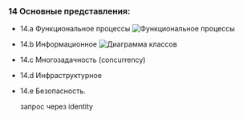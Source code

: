 ### 14 Основные представления:
- 14.a Функциональное процессы 
![Функциональное процессы](https://i.ibb.co/xGXgK8p/Untitled-1.jpg)
- 14.b Информационное
![Диаграмма классов](https://i.ibb.co/60NG4vw/Untitled-Workspace-2.png)
- 14.c Многозадачность (concurrency)
    
- 14.d Инфраструктурное
    
- 14.e Безопасность.
    
    запрос через identity